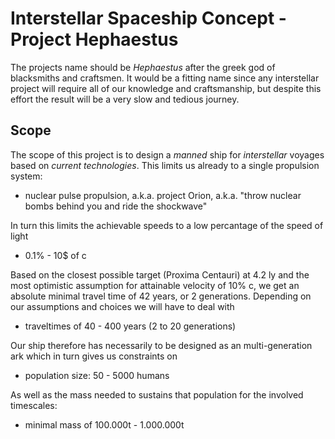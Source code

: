 Interstellar Spaceship Concept - Project Hephaestus
===================================================

The projects name should be *Hephaestus* after the greek god of blacksmiths and craftsmen. It would be a fitting name since any interstellar project will require all of our knowledge and craftsmanship, but despite this effort the result will be a very slow and tedious journey. 

Scope
-----

The scope of this project is to design a *manned* ship for *interstellar* voyages based on *current technologies*.
This limits us already to a single propulsion system:
- nuclear pulse propulsion, a.k.a. project Orion, a.k.a. "throw nuclear bombs behind you and ride the shockwave"
  
In turn this limits the achievable speeds to a low percantage of the speed of light
- 0.1% - 10$ of c
  
Based on the closest possible target (Proxima Centauri) at 4.2 ly and the most optimistic assumption for attainable velocity of 10% c, we get an absolute minimal travel time of 42 years, or 2 generations. Depending on our assumptions and choices we will have to deal with
- traveltimes of 40 - 400 years  (2 to 20 generations)
  
Our ship therefore has necessarily to be designed as an multi-generation ark which in turn gives us constraints on
- population size: 50 - 5000 humans
  
As well as the mass needed to sustains that population for the involved timescales:
- minimal mass of 100.000t - 1.000.000t  
